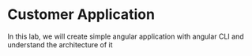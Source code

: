 # Customer Application

In this lab, we will create simple angular application with angular CLI and understand the architecture of it
